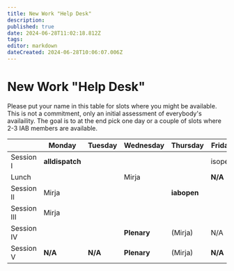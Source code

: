 ```yaml
---
title: New Work "Help Desk"
description: 
published: true
date: 2024-06-28T11:02:18.812Z
tags: 
editor: markdown
dateCreated: 2024-06-28T10:06:07.006Z
---
```


# New Work "Help Desk"

Please put your name in this table for slots where you might be available. This is not a commitment, only an initial assessment of everybody's availaility. The goal is to at the end pick one day or a couple of slots where 2-3 IAB members are available.

|           | Monday            | Tuesday   | Wednesday    | Thursday | Friday
| --        | ---               |    ----   |---           | ---      |    ---- 
|Session I  | **alldispatch**	|           |              |          | isopen |
|Lunch      |               	  |           | Mirja        |          |  **N/A**   |
|Session II | Mirja             |           |              | **iabopen**  |        |
|Session III| Mirja   	        |           |              |          |        |
|Session IV |               	  |           | **Plenary**      | (Mirja)  |  N/A   |
|Session  V | **N/A**      	  | **N/A**       | **Plenary**      | (Mirja)  |  **N/A**   |
